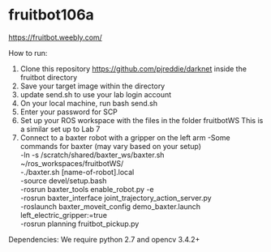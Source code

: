 # fruitbot106a

https://fruitbot.weebly.com/

How to run:

1) Clone this repository https://github.com/pjreddie/darknet inside the fruitbot directory
2) Save your target image within the directory
3) update send.sh to use your lab login account
4) On your local machine, run bash send.sh
5) Enter your password for SCP
6) Set up your ROS workspace with the files in the folder fruitbotWS 
    This is a similar set up to Lab 7
7) Connect to a baxter robot with a gripper on the left arm
    -Some commands for baxter (may vary based on your setup)   \
    -ln -s /scratch/shared/baxter_ws/baxter.sh ~/ros_workspaces/fruitbotWS/   \
    -./baxter.sh [name-of-robot].local  \
    -source devel/setup.bash \
    -rosrun baxter_tools enable_robot.py -e   \
    -rosrun baxter_interface joint_trajectory_action_server.py  \
    -roslaunch baxter_moveit_config demo_baxter.launch left_electric_gripper:=true  \
    -rosrun planning fruitbot_pickup.py   
    
Dependencies: We require python 2.7 and opencv 3.4.2+

